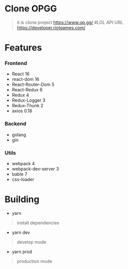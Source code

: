 # Clone OPGG
> it is clone project
https://www.op.gg/
#LOL API URL
> https://developer.riotgames.com/


# Features
### Frontend
- React 16
- react-dom 16
- React-Router-Dom 5
- React-Redux 6
- Redux 4
- Redux-Logger 3
- Redux-Thunk 2
- axios 0.18

### Backend
- golang
- gin

### Utils
- webpack 4
- webpack-dev-server 3
- bable 7
- css-loader

# Building
- yarn
> install dependencies
- yarn dev
> develop mode
- yarn prod
>production mode
